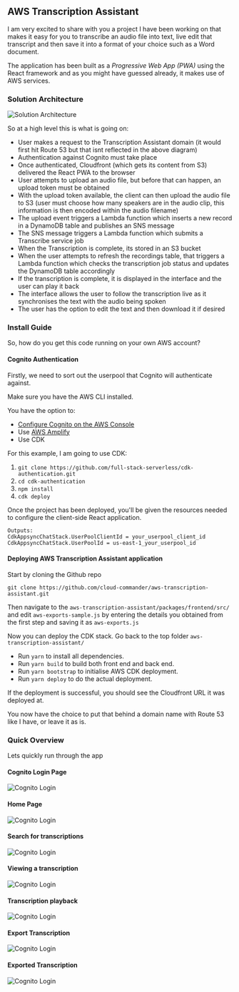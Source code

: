 
## AWS Transcription Assistant

I am very excited to share with you a project I have been working on that makes it easy for you to transcribe an audio file into text,  live edit that transcript and then save it into a format of your choice such as a Word document. 

The application has been built as a *Progressive Web App (PWA)* using the React framework and as you might have guessed already, it makes use of AWS services.

### Solution Architecture
![Solution Architecture](https://raw.githubusercontent.com/cloud-commander/aws-transcription-assistant/master/aws-transcription-assistant-architecture-diagram.png)

So at a high level this is what is going on:

 - User makes a request to the Transcription Assistant domain (it would first hit Route 53 but that isnt reflected in the above diagram)
 - Authentication against Cognito must take place
 - Once authenticated, Cloudfront (which gets its content from S3) delivered the React PWA to the browser
 - User attempts to upload an audio file, but before that can happen, an upload token must be obtained
 - With the upload token available, the client can then upload the audio file to S3 (user must choose how many speakers are in the audio clip, this information is then encoded within the audio filename)
 - The upload event triggers a Lambda function which inserts a new record in a DynamoDB table and publishes an SNS message
 - The SNS message triggers a Lambda function which submits a Transcribe service job
 - When the Transcription is complete, its stored in an S3 bucket
 - When the user attempts to refresh the recordings table, that triggers a Lambda function which checks the transcription job status and updates the DynamoDB table accordingly
 - If the transcription is complete, it is displayed in the interface and the user can play it back
 - The interface allows the user to follow the transcription live as it synchronises the text with the audio being spoken
 - The user has the option to edit the text and then download it if desired

### Install Guide

So, how do you get this code running on your own AWS account?

#### Cognito Authentication

Firstly, we need to sort out the userpool that Cognito will authenticate against.

Make sure you have the AWS CLI installed.

You have the option to:

 - [Configure Cognito on the AWS Console](https://docs.aws.amazon.com/cognito/latest/developerguide/getting-started-with-cognito-user-pools.html)
 - Use [AWS Amplify](https://aws.amazon.com/blogs/mobile/amplify-cli-enables-creating-amazon-cognito-user-pool-groups-configuring-fine-grained-permissions-on-groups-and-adding-user-management-capabilities-to-applications/)
 - Use CDK

For this example, I am going to use CDK:

1.    `git clone https://github.com/full-stack-serverless/cdk-authentication.git`
2.    `cd cdk-authentication` 
3.    `npm install`
4.    `cdk deploy`

Once the project has been deployed, you'll be given the resources needed to configure the client-side React application.

    Outputs:
    CdkAppsyncChatStack.UserPoolClientId = your_userpool_client_id
    CdkAppsyncChatStack.UserPoolId = us-east-1_your_userpool_id

#### Deploying AWS Transcription Assistant application

Start by cloning the Github repo

    git clone https://github.com/cloud-commander/aws-transcription-assistant.git

Then navigate to the `aws-transcription-assistant/packages/frontend/src/`
and edit `aws-exports-sample.js` by entering the details you obtained from the first step and saving it as `aws-exports.js`

Now you can deploy the CDK stack. Go back to the top folder `aws-transcription-assistant/`

 - Run `yarn` to install all dependencies.
- Run `yarn build` to build both front end and back end.
- Run `yarn bootstrap` to initialise AWS CDK deployment.
- Run `yarn deploy` to do the actual deployment.

 If the deployment is successful, you should see the Cloudfront URL it was deployed at.

You now have the choice to put that behind a domain name with Route 53 like I have, or leave it as is.

### Quick Overview

Lets quickly run through the app

#### Cognito Login Page
![Cognito Login](https://github.com/cloud-commander/aws-transcription-assistant/raw/master/screenshots/Capture.PNG)

#### Home Page
![Cognito Login](https://github.com/cloud-commander/aws-transcription-assistant/raw/master/screenshots/Capture2.PNG)

#### Search for transcriptions
![Cognito Login](https://github.com/cloud-commander/aws-transcription-assistant/raw/master/screenshots/Capture3.PNG)

#### Viewing a transcription
![Cognito Login](https://github.com/cloud-commander/aws-transcription-assistant/raw/master/screenshots/Capture4.PNG)

#### Transcription playback
![Cognito Login](https://github.com/cloud-commander/aws-transcription-assistant/raw/master/screenshots/Capture5.PNG)

#### Export Transcription
![Cognito Login](https://github.com/cloud-commander/aws-transcription-assistant/raw/master/screenshots/Capture6.PNG)

#### Exported Transcription
![Cognito Login](https://github.com/cloud-commander/aws-transcription-assistant/raw/master/screenshots/Capture7.PNG)
